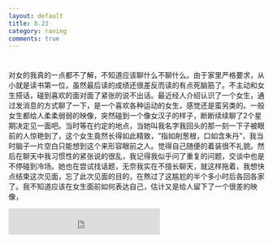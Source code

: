 ```yaml
---
layout: default
title: 8.23
category: raving
comments: true
---
```

# 

对女的我真的一点都不了解，不知道应该聊什么不聊什么。由于家里严格要求，从小就是读书第一位，虽然最后读的成绩还很差反而读的有点死脑筋了。不主动和女生搭话，碰到喜欢的面对面了紧张的说不出话。最近经人介绍认识了一个女生，通过发消息的方式聊了一下，是一个喜欢各种运动的女生，感觉还是蛮另类的。一般女生都给人柔柔弱弱的映像，突然碰到一个像女汉子的样子，断断续续聊了2个星期决定见一面吧。当时等在约定的地点，当她叫我名字我回头的那一刻一下子被眼前的人惊艳到了，这个女生竟然长得如此精致，“指如削葱根，口如含朱丹”，我当时脑子一片空白只能想到这个来形容眼前之人。觉得自己随便的着装很不礼貌。然后在聊天中我习惯性的紧张说的很乱，我记得我似乎问了重复的问题，交谈中也是不停碰到冷场。她也在尝试找话题，无奈我实在不擅长聊天，就这样拖着，我想快点结束这次见面，忘了此次见面的目的，在熬过了这尴尬的半个多小时后各回各家了。我不知道应该在女生面前如何表达自己，估计又是给人留下了一个很差的映像，

<iframe frameborder="no" border="0" marginwidth="0" marginheight="0" width=298 height=52 src="http://music.163.com/outchain/player?type=2&id=16614329&auto=1&height=32"></iframe>
